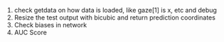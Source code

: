 1) check getdata on how data is loaded, like gaze[1] is x, etc and debug 
2) Resize the test output with bicubic and return prediction coordinates
3) Check biases in network
4) AUC Score


